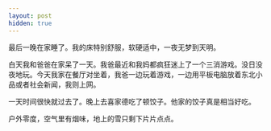 ```yaml
---
layout: post
hidden: true
---
```


最后一晚在家睡了。我的床特别舒服，软硬适中，一夜无梦到天明。

白天我和爸爸在家呆了一天。我爸最近和我妈都疯狂迷上了一个三消游戏。没日没夜地玩。今天我家在餐厅对坐着，我爸一边玩着游戏，一边用平板电脑放着东北小品或者社会新闻，我则上网。

一天时间很快就过去了。晚上去喜家德吃了顿饺子。他家的饺子真是相当好吃。

户外零度，空气里有烟味，地上的雪只剩下片片点点。